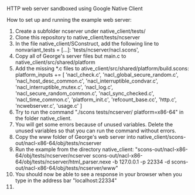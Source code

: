 HTTP web server sandboxed using Google Native Client

How to set up and running the example web server:

1.  Create a subfolder ncserver under native_client/tests/
2.  Clone this repository to native_client/tests/ncserver
3.  In the file native_client/SConstruct, add the following line to nonvariant_tests = [...]:
  'tests/ncserver/nacl.scons',
4.  Copy all of George's server files but main.c to native_client/src/shared/platform
5.  Add the missing *.c files to ative_client/src/shared/platform/build.scons: platform_inputs += [ 'nacl_check.c', 'nacl_global_secure_random.c', 'nacl_host_desc_common.c', 'nacl_interruptible_condvar.c', 'nacl_interruptible_mutex.c', 'nacl_log.c', 'nacl_secure_random_common.c', 'nacl_sync_checked.c', 'nacl_time_common.c', 'platform_init.c', 'refcount_base.cc', 'http.c', 'ncwebserver.c', 'usage.c' ]
6.  Try to run the command "./scons tests/ncserver/ platform=x86-64" in the folder native_client.
7.  You will get some errors because of unused variables. Delete the unused variables so that you can run the command without errors.
8.  Copy the www folder of George's web server into native_client/scons-out/nacl-x86-64/obj/tests/ncserver
9.  Run the example from the directory native_client: "scons-out/nacl-x86-64/obj/tests/ncserver/ncserver scons-out/nacl-x86-64/obj/tests/ncserver/html_parser.nexe -b 127.0.0.1 -p 22334 -d scons-out/nacl-x86-64/obj/tests/ncserver/www"
10.  You should now be able to see a response in your browser when you type in the address bar "localhost:22334"
11.  

